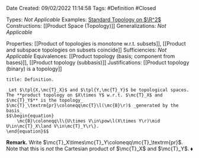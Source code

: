 <br />
<br />

Date Created: 09/02/2022 11:14:58
Tags: #Definition #Closed 

Types: _Not Applicable_
Examples: [Standard Topology on $\R^2$](Standard%20Topology%20on%20R2.md)
Constructions: [[Product Space (Topology)]]
Generalizations: _Not Applicable_

Properties: [[Product of topologies is monotone w.r.t. subsets]], [[Product and subspace topologies on subsets coincide]] 
Sufficiencies: _Not Applicable_
Equivalences: [[Product topology (basis; component from bases)]], [[Product topology (subbasis)]]
Justifications: [[Product topology (binary) is a topology]]

``` ad-Definition
title: Definition.

_Let $\tpl{X,\mc{T}_X}$ and $\tpl{Y,\mc{T}_Y}$ be topological spaces. The **product topology on $X\times Y$ w.r.t. $\mc{T}_X$ and $\mc{T}_Y$** is the topology_ $\mc{T}_\textrm{pr}\coloneqq\mc{T}\l(\mc{B}\r)$ _generated by the basis_
$$\begin{equation}
    \mc{B}\coloneqq\l\{U\times V\in\pow\l(X\times Y\r)\mid U\in\mc{T}_X\land V\in\mc{T}_Y\r\}.
\end{equation}$$

```

**Remark.** Write $\mc{T}_X\times\mc{T}_Y\coloneqq\mc{T}_\textrm{pr}$. Note that this is _not_ the Cartesian product of $\mc{T}_X$ and $\mc{T}_Y$.<span style="float:right;">$\blacklozenge$</span>
